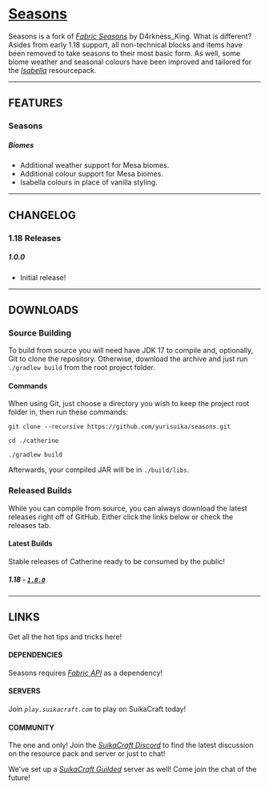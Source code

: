 # [Seasons](http://suikacraft.com)

Seasons is a fork of *[Fabric Seasons](https://github.com/lucaargolo/fabric-seasons)* by D4rkness_King. What is different? Asides from early 1.18 support, all non-technical blocks and items have been removed to take seasons to their most basic form. As well, some biome weather and seasonal colours have been improved and tailored for the *[Isabella](https://github.com/yurisuika/Isabella)* resourcepack.

---

## FEATURES

### Seasons

##### Biomes

* Additional weather support for Mesa biomes.
* Additional colour support for Mesa biomes.
* Isabella colours in place of vanilla styling.

---

## CHANGELOG

### 1.18 Releases

##### 1.0.0

* Initial release!

---

## DOWNLOADS

### Source Building

To build from source you will need have JDK 17 to compile and, optionally, Git to clone the repository. Otherwise, download the archive and just run `./gradlew build` from the root project folder.

#### Commands

When using Git, just choose a directory you wish to keep the project root folder in, then run these commands:

```shell script
git clone --recursive https://github.com/yurisuika/seasons.git

cd ./catherine

./gradlew build
```

Afterwards, your compiled JAR will be in `./build/libs`.

### Released Builds

While you can compile from source, you can always download the latest releases right off of GitHub. Either click the links below or check the releases tab.

#### Latest Builds

Stable releases of Catherine ready to be consumed by the public!

##### 1.18 - [*`1.0.0`*](https://github.com/yurisuika/Seasons/releases/download/1.0.0/seasons-1.18-pre8-1.0.0.jar)

---

## LINKS

Get all the hot tips and tricks here!

#### DEPENDENCIES

Seasons requires *[Fabric API](https://www.curseforge.com/minecraft/mc-mods/fabric-api)* as a dependency!

#### SERVERS

Join *`play.suikacraft.com`* to play on SuikaCraft today!

#### COMMUNITY

The one and only! Join the *[SuikaCraft Discord](https://discord.gg/0zdNEkQle7Qg9C1H)* to find the latest discussion on the resource pack and server or just to chat!

We've set up a *[SuikaCraft Guilded](https://www.guilded.gg/i/Z2yNYwAk)* server as well! Come join the chat of the future!
